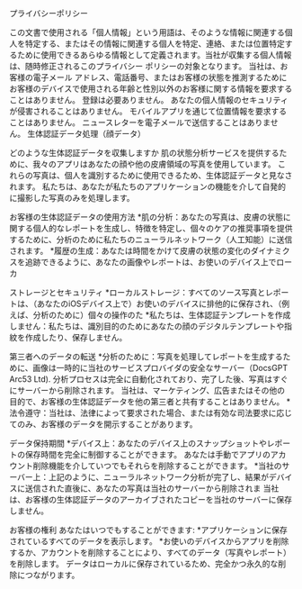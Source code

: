プライバシーポリシー

この文書で使用される「個人情報」という用語は、そのような情報に関連する個人を特定する、またはその情報に関連する個人を特定、連絡、または位置特定するために使用できるあらゆる情報として定義されます。当社が収集する個人情報は、随時修正されるこのプライバシー ポリシーの対象となります。
当社は、お客様の電子メール アドレス、電話番号、またはお客様の状態を推測するためにお客様のデバイスで使用される年齢と性別以外のお客様に関する情報を要求することはありません。
登録は必要ありません。
あなたの個人情報のセキュリティが侵害されることはありません。
モバイルアプリを通じて位置情報を要求することはありません。
ニュースレターを電子メールで送信することはありません。
生体認証データ処理（顔データ）

どのような生体認証データを収集しますか
肌の状態分析サービスを提供するために、我々のアプリはあなたの顔や他の皮膚領域の写真を使用しています。 これらの写真は、個人を識別するために使用できるため、生体認証データと見なされます。 私たちは、あなたが私たちのアプリケーションの機能を介して自発的に撮影した写真のみを処理します。

お客様の生体認証データの使用方法
*肌の分析：あなたの写真は、皮膚の状態に関する個人的なレポートを生成し、特徴を特定し、個々のケアの推奨事項を提供するために、分析のために私たちのニューラルネットワーク（人工知能）に送信されます。
*履歴の生成：あなたは時間をかけて皮膚の状態の変化のダイナミクスを追跡できるように、あなたの画像やレポートは、お使いのデバイス上でローカ

ストレージとセキュリティ
*ローカルストレージ：すべてのソース写真とレポートは、（あなたのiOSデバイス上で）お使いのデバイスに排他的に保存され、（例えば、分析のために）個々の操作のた
*私たちは、生体認証テンプレートを作成しません：私たちは、識別目的のためにあなたの顔のデジタルテンプレートや指紋を作成したり、保存しません。

第三者へのデータの転送
*分析のために：写真を処理してレポートを生成するために、画像は一時的に当社のサービスプロバイダの安全なサーバー（DocsGPT Arc53 Ltd). 分析プロセスは完全に自動化されており、完了した後、写真はすぐにサーバーから削除されます。 当社は、マーケティング、広告またはその他の目的で、お客様の生体認証データを他の第三者と共有することはありません。
*法令遵守：当社は、法律によって要求された場合、または有効な司法要求に応じてのみ、お客様のデータを開示することがあります。

データ保持期間
*デバイス上：あなたのデバイス上のスナップショットやレポートの保存時間を完全に制御することができます。 あなたは手動でアプリのアカウント削除機能を介していつでもそれらを削除することができます。
*当社のサーバー上：上記のように、ニューラルネットワーク分析が完了し、結果がデバイスに送信された直後に、あなたの写真は当社のサーバーから削除されま 当社は、お客様の生体認証データのアーカイブされたコピーを当社のサーバーに保存しません。

お客様の権利
あなたはいつでもすることができます:
*アプリケーションに保存されているすべてのデータを表示します。
*お使いのデバイスからアプリを削除するか、アカウントを削除することにより、すべてのデータ（写真やレポート）を削除します。 データはローカルに保存されているため、完全かつ永久的な削除につながります。
